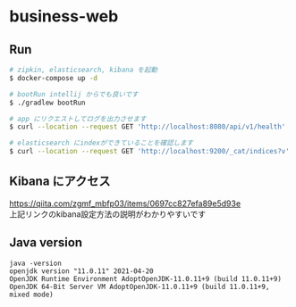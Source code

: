 # business-web

## Run

```bash
# zipkin, elasticsearch, kibana を起動
$ docker-compose up -d

# bootRun intellij からでも良いです
$ ./gradlew bootRun

# app にリクエストしてログを出力させます
$ curl --location --request GET 'http://localhost:8080/api/v1/health'

# elasticsearch にindexができていることを確認します
$ curl --location --request GET 'http://localhost:9200/_cat/indices?v'
```

## Kibana にアクセス
https://qiita.com/zgmf_mbfp03/items/0697cc827efa89e5d93e \
上記リンクのkibana設定方法の説明がわかりやすいです

## Java version

```test
java -version
openjdk version "11.0.11" 2021-04-20
OpenJDK Runtime Environment AdoptOpenJDK-11.0.11+9 (build 11.0.11+9)
OpenJDK 64-Bit Server VM AdoptOpenJDK-11.0.11+9 (build 11.0.11+9, mixed mode)

```